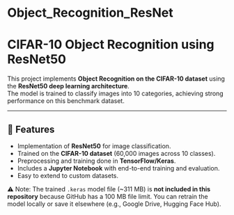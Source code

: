 # Object_Recognition_ResNet
# CIFAR-10 Object Recognition using ResNet50

This project implements **Object Recognition on the CIFAR-10 dataset** using the **ResNet50 deep learning architecture**.  
The model is trained to classify images into 10 categories, achieving strong performance on this benchmark dataset.

---

## 🚀 Features
- Implementation of **ResNet50** for image classification.
- Trained on the **CIFAR-10 dataset** (60,000 images across 10 classes).
- Preprocessing and training done in **TensorFlow/Keras**.
- Includes a **Jupyter Notebook** with end-to-end training and evaluation.
- Easy to extend to custom datasets.

⚠️ Note: The trained `.keras` model file (~311 MB) is **not included in this repository** because GitHub has a 100 MB file limit. You can retrain the model locally or save it elsewhere (e.g., Google Drive, Hugging Face Hub).
